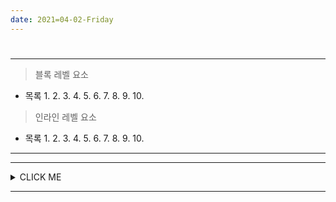 ```yaml
---
date: 2021=04-02-Friday
---
```


# 

##
<!-- 
---
> `<head></head>` 안에서 사용하는 태그들 -->

---
> 블록 레벨 요소
- 목록 
	1.
	2.
	3.
	4.
	5.
	6.
	7.
	8.
	9.
	10.

> 인라인 레벨 요소
- 목록 
	1.
	2.
	3.
	4.
	5.
	6.
	7.
	8.
	9.
	10.

---
<!-- [CSS display - block과 inline 그리고 inline-block]

	•	block 요소
<address>, <article>, <aside>, <blockgquote>, <canvas>, <dd>, <div>, <dl>, <hr>, <header>, <form>,<h1>, <h2>, <h3>, <h4>, <h5>, <h6>, <table>, <pre>, <ul>, <p>, <ol>, <video>


	•	inline 요소
<a>, <i>, <span>, <abbr>, <img>, <strong>, <b>, <input>, <sub>, <br>, <code>, <em>, <small>, <tt>, <map>, <textarea>, <label>, <sup>, <q>, <button>, <cite>


cf.  https://seungwoohong.tistory.com/23
https://lalacode.tistory.com/2 -->

---

<details>
<summary>CLICK ME</summary>

- cf.
	- 
	-
	-
	-
	-
	-
	

</details>

---